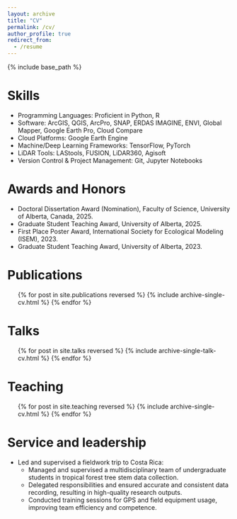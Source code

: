 ```yaml
---
layout: archive
title: "CV"
permalink: /cv/
author_profile: true
redirect_from:
  - /resume
---
```


{% include base_path %}


Skills
======
* Programming Languages: Proficient in Python, R
* Software: ArcGIS, QGIS, ArcPro, SNAP, ERDAS IMAGINE, ENVI, Global Mapper, Google Earth Pro, Cloud Compare
* Cloud Platforms: Google Earth Engine
* Machine/Deep Learning Frameworks: TensorFlow, PyTorch
* LiDAR Tools: LAStools, FUSION, LiDAR360, Agisoft
* Version Control & Project Management: Git, Jupyter Notebooks

Awards and Honors
======
* Doctoral Dissertation Award (Nomination), Faculty of Science, University of Alberta, Canada, 2025.
* Graduate Student Teaching Award, University of Alberta, 2025.
* First Place Poster Award, International Society for Ecological Modeling (ISEM), 2023.
* Graduate Student Teaching Award, University of Alberta, 2023.

Publications
======
  <ul>{% for post in site.publications reversed %}
    {% include archive-single-cv.html %}
  {% endfor %}</ul>
  
Talks
======
  <ul>{% for post in site.talks reversed %}
    {% include archive-single-talk-cv.html  %}
  {% endfor %}</ul>
  
Teaching
======
  <ul>{% for post in site.teaching reversed %}
    {% include archive-single-cv.html %}
  {% endfor %}</ul>
  
Service and leadership
======
* Led and supervised a fieldwork trip to Costa Rica:
     * Managed and supervised a multidisciplinary team of undergraduate students in tropical forest tree stem data collection.
     * Delegated responsibilities and ensured accurate and consistent data recording, resulting in high-quality research outputs.
     * Conducted training sessions for GPS and field equipment usage, improving team efficiency and competence.
